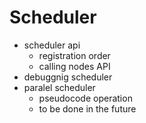 # Scheduler

- scheduler api
    - registration order
    - calling nodes API
- debuggnig scheduler
- paralel scheduler
    - pseudocode operation
    - to be done in the future
